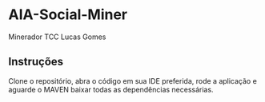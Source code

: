 # AIA-Social-Miner
Minerador TCC Lucas Gomes

<h2>Instruções</h2>

Clone o repositório, abra o código em sua IDE preferida, rode a aplicação e aguarde o MAVEN baixar todas as dependências necessárias.
